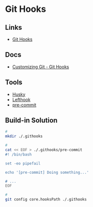 # Git Hooks

<!--
https://github.com/sentenz/guide/blob/main/githooks/README.md
-->

## Links

- [Git Hooks](https://githooks.com/)

## Docs

- [Customizing Git - Git Hooks](https://git-scm.com/book/en/v2/Customizing-Git-Git-Hooks)

## Tools

- [Husky](/husky.md)
- [Lefthook](/lefthook.md)
- [pre-commit](/pre-commit.md)

## Build-in Solution

```sh
#
mkdir ./.githooks

#
cat << EOF > ./.githooks/pre-commit
#! /bin/bash

set -eo pipefail

echo '[pre-commit] Doing something...'

# ...
EOF

#
git config core.hooksPath ./.githooks
```

<!--
pre-commit
commit-msg
pre-push
post-checkout
-->

<!--
"postinstall": "git config core.hooksPath ./.githooks",
"prepare": "[ -z $CI ] && git config core.hooksPath ./.githooks || true",
-->
